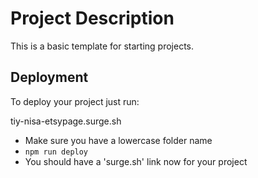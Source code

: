 # Project Description

This is a basic template for starting projects.

## Deployment

To deploy your project just run:

tiy-nisa-etsypage.surge.sh

- Make sure you have a lowercase folder name
- `npm run deploy`
- You should have a 'surge.sh' link now for your project
